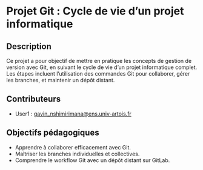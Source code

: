 # Projet Git : Cycle de vie d’un projet informatique
## Description
Ce projet a pour objectif de mettre en pratique les concepts de gestion de version avec Git, en suivant le cycle de vie d’un projet informatique complet.
Les étapes incluent l’utilisation des commandes Git pour collaborer, gérer les branches, et maintenir un dépôt distant.
## Contributeurs
- User1 : gavin_nshimirimana@ens.univ-artois.fr
## Objectifs pédagogiques
- Apprendre à collaborer efficacement avec Git.
- Maîtriser les branches individuelles et collectives.
- Comprendre le workflow Git avec un dépôt distant sur GitLab.
